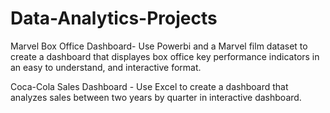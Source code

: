 # Data-Analytics-Projects
Marvel Box Office Dashboard- Use Powerbi and a Marvel film dataset to create a dashboard that displayes box office key performance indicators in an easy to understand, and interactive format.

Coca-Cola Sales Dashboard - Use Excel to create a dashboard that analyzes sales between two years by quarter in interactive dashboard.
